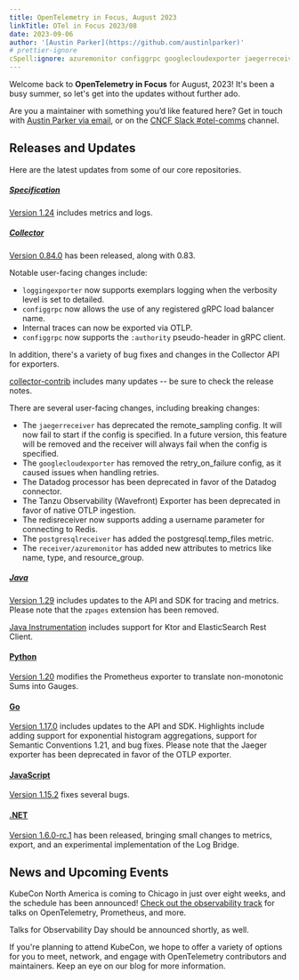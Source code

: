 ```yaml
---
title: OpenTelemetry in Focus, August 2023
linkTitle: OTel in Focus 2023/08
date: 2023-09-06
author: '[Austin Parker](https://github.com/austinlparker)'
# prettier-ignore
cSpell:ignore: azuremonitor configgrpc googlecloudexporter jaegerreceiver Ktor loggingexporter postgresqlreceiver redisreceiver Tanzu zpages
---
```


Welcome back to **OpenTelemetry in Focus** for August, 2023! It's been a busy
summer, so let's get into the updates without further ado.

Are you a maintainer with something you’d like featured here? Get in touch with
[Austin Parker via email](mailto:austin+otel@ap2.io), or on the
[CNCF Slack #otel-comms](https://cloud-native.slack.com/archives/C02UN96HZH6)
channel.

## Releases and Updates

Here are the latest updates from some of our core repositories.

<!-- markdownlint-disable heading-increment -->

##### [Specification](/docs/specs/otel/)

[Version 1.24](https://github.com/open-telemetry/opentelemetry-specification/releases/tag/v1.24.0)
includes metrics and logs.

##### [Collector](/docs/collector/)

[Version 0.84.0](https://github.com/open-telemetry/opentelemetry-collector/releases/tag/v0.84.0)
has been released, along with 0.83.

Notable user-facing changes include:

- `loggingexporter` now supports exemplars logging when the verbosity level is
  set to detailed.
- `configgrpc` now allows the use of any registered gRPC load balancer name.
- Internal traces can now be exported via OTLP.
- `configgrpc` now supports the `:authority` pseudo-header in gRPC client.

In addition, there's a variety of bug fixes and changes in the Collector API for
exporters.

[collector-contrib](https://github.com/open-telemetry/opentelemetry-collector-contrib/releases/tag/v0.84.0)
includes many updates -- be sure to check the release notes.

There are several user-facing changes, including breaking changes:

- The `jaegerreceiver` has deprecated the remote_sampling config. It will now
  fail to start if the config is specified. In a future version, this feature
  will be removed and the receiver will always fail when the config is
  specified.
- The `googlecloudexporter` has removed the retry_on_failure config, as it
  caused issues when handling retries.
- The Datadog processor has been deprecated in favor of the Datadog connector.
- The Tanzu Observability (Wavefront) Exporter has been deprecated in favor of
  native OTLP ingestion.
- The redisreceiver now supports adding a username parameter for connecting to
  Redis.
- The `postgresqlreceiver` has added the postgresql.temp_files metric.
- The `receiver/azuremonitor` has added new attributes to metrics like name,
  type, and resource_group.

##### [Java](/docs/languages/java/)

[Version 1.29](https://github.com/open-telemetry/opentelemetry-java/releases/tag/v1.29.0)
includes updates to the API and SDK for tracing and metrics. Please note that
the `zpages` extension has been removed.

[Java Instrumentation](https://github.com/open-telemetry/opentelemetry-java-instrumentation/releases/tag/v1.29.0)
includes support for Ktor and ElasticSearch Rest Client.

#### [Python](/docs/languages/python/)

[Version 1.20](https://github.com/open-telemetry/opentelemetry-python/releases/tag/v1.20.0)
modifies the Prometheus exporter to translate non-monotonic Sums into Gauges.

#### [Go](/docs/languages/go/)

[Version 1.17.0](https://github.com/open-telemetry/opentelemetry-go/releases/tag/v1.17.0)
includes updates to the API and SDK. Highlights include adding support for
exponential histogram aggregations, support for Semantic Conventions 1.21, and
bug fixes. Please note that the Jaeger exporter has been deprecated in favor of
the OTLP exporter.

#### [JavaScript](/docs/languages/js/)

[Version 1.15.2](https://github.com/open-telemetry/opentelemetry-js/releases/tag/v1.15.1)
fixes several bugs.

#### [.NET](/docs/languages/dotnet/)

[Version 1.6.0-rc.1](https://github.com/open-telemetry/opentelemetry-dotnet/releases/tag/core-1.6.0-rc.1)
has been released, bringing small changes to metrics, export, and an
experimental implementation of the Log Bridge.

## News and Upcoming Events

KubeCon North America is coming to Chicago in just over eight weeks, and the
schedule has been announced!
[Check out the observability track](https://events.linuxfoundation.org/kubecon-cloudnativecon-north-america/program/schedule/)
for talks on OpenTelemetry, Prometheus, and more.

Talks for Observability Day should be announced shortly, as well.

If you're planning to attend KubeCon, we hope to offer a variety of options for
you to meet, network, and engage with OpenTelemetry contributors and
maintainers. Keep an eye on our blog for more information.
